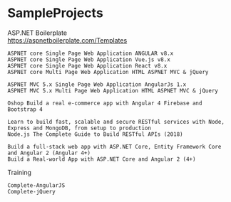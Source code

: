 # SampleProjects

ASP.NET Boilerplate  
https://aspnetboilerplate.com/Templates

    ASPNET core Single Page Web Application ANGULAR v8.x
    ASPNET core Single Page Web Application Vue.js v8.x
    ASPNET core Single Page Web Application React v8.x
    ASPNET core Multi Page Web Application HTML ASPNET MVC & jQuery

    ASPNET MVC 5.x Single Page Web Application AngularJs 1.x
    ASPNET MVC 5.x Multi Page Web Application HTML ASPNET MVC & jQuery

    Oshop Build a real e-commerce app with Angular 4 Firebase and Bootstrap 4  

    Learn to build fast, scalable and secure RESTful services with Node, Express and MongoDB, from setup to production 
    Node.js The Complete Guide to Build RESTful APIs (2018)

    Build a full-stack web app with ASP.NET Core, Entity Framework Core and Angular 2 (Angular 4+)
    Build a Real-world App with ASP.NET Core and Angular 2 (4+)



Training

    Complete-AngularJS
    Complete-jQuery

